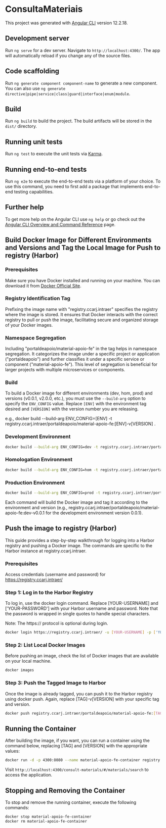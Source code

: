 # ConsultaMateriais

This project was generated with [Angular CLI](https://github.com/angular/angular-cli) version 12.2.18.

## Development server

Run `ng serve` for a dev server. Navigate to `http://localhost:4300/`. The app will automatically reload if you change any of the source files.

## Code scaffolding

Run `ng generate component component-name` to generate a new component. You can also use `ng generate directive|pipe|service|class|guard|interface|enum|module`.

## Build

Run `ng build` to build the project. The build artifacts will be stored in the `dist/` directory.

## Running unit tests

Run `ng test` to execute the unit tests via [Karma](https://karma-runner.github.io).

## Running end-to-end tests

Run `ng e2e` to execute the end-to-end tests via a platform of your choice. To use this command, you need to first add a package that implements end-to-end testing capabilities.

## Further help

To get more help on the Angular CLI use `ng help` or go check out the [Angular CLI Overview and Command Reference](https://angular.io/cli) page.

## Build Docker Image for Different Environments and Versions and Tag the Local Image for Push to registry (Harbor)

### Prerequisites

Make sure you have Docker installed and running on your machine. You can download it from [Docker Official Site](https://www.docker.com/products/docker-desktop).

### Registry Identification Tag

Prefixing the image name with "registry.ccarj.intraer" specifies the registry where the image is stored. It ensures that Docker interacts with the correct registry to pull or push the image, facilitating secure and organized storage of your Docker images.

### Namespace Segregation

Including "portaldeapoio/material-apoio-fe" in the tag helps in namespace segregation. It categorizes the image under a specific project or application ("portaldeapoio") and further classifies it under a specific service or component ("material-apoio-fe"). This level of segregation is beneficial for larger projects with multiple microservices or components.

### Build

To build a Docker image for different environments (dev, hom, prod) and versions (v0.0.1, v2.0.0, etc.), you must use the `--build-arg` option to specify the `ENV_CONFIG` value. Replace `[ENV]` with the environment tag desired and `[VERSION]` with the version number you are releasing.

e.g., docker build --build-arg ENV_CONFIG=[ENV] -t registry.ccarj.intraer/portaldeapoio/material-apoio-fe:[ENV]-v[VERSION] .

### Development Environment

```bash
docker build --build-arg ENV_CONFIG=dev -t registry.ccarj.intraer/portaldeapoio/material-apoio-fe:dev-v0.0.1 .
```

### Homologation Environment

```bash
docker build --build-arg ENV_CONFIG=hom -t registry.ccarj.intraer/portaldeapoio/material-apoio-fe:hom-v2.0.0 .
```

### Production Environment

```bash
docker build --build-arg ENV_CONFIG=prod -t registry.ccarj.intraer/portaldeapoio/material-apoio-fe:prod-v5.0.1 .
```

Each command will build the Docker image and tag it according to the environment and version (e.g., registry.ccarj.intraer/portaldeapoio/material-apoio-fe:dev-v0.0.1 for the development environment version 0.0.1).

## Push the image to registry (Harbor)

This guide provides a step-by-step walkthrough for logging into a Harbor registry and pushing a Docker image. The commands are specific to the Harbor instance at registry.ccarj.intraer.

### Prerequisites

Access credentials (username and password) for https://registry.ccarj.intraer/

### Step 1: Log in to the Harbor Registry

To log in, use the docker login command. Replace [YOUR-USERNAME] and ['YOUR-PASSWORD'] with your Harbor username and password. Note that the password is wrapped in single quotes to handle special characters.

Note: The https:// protocol is optional during login.

```bash
docker login https://registry.ccarj.intraer/ -u [YOUR-USERNAME] -p ['YOUR-PASSWORD']
```

### Step 2: List Local Docker Images

Before pushing an image, check the list of Docker images that are available on your local machine.

```bash
docker images
```

### Step 3: Push the Tagged Image to Harbor

Once the image is already tagged, you can push it to the Harbor registry using docker push. Again, replace [TAG]-v[VERSION] with your specific tag and version.

```bash
docker push registry.ccarj.intraer/portaldeapoio/material-apoio-fe:[TAG]-v[VERSION] 
```

## Running the Container

After building the image, if you want, you can run a container using the command below, replacing [TAG] and [VERSION] with the appropriate values:

```bash
docker run -d -p 4300:8080 --name material-apoio-fe-container registry.ccarj.intraer/portaldeapoio/material-apoio-fe:[TAG]-v[VERSION]
```

Visit `http://localhost:4300/consult-materials/#/materials/search` to access the application.

## Stopping and Removing the Container

To stop and remove the running container, execute the following commands:

```bash
docker stop material-apoio-fe-container
docker rm material-apoio-fe-container
```